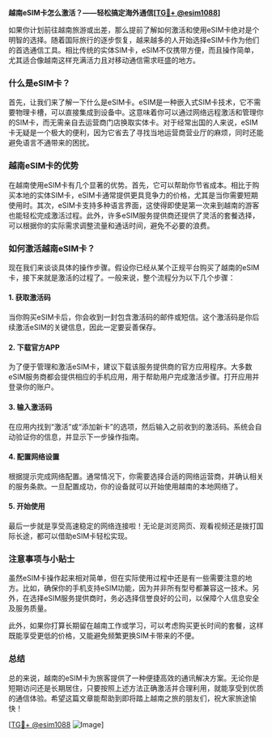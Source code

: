 **越南eSIM卡怎么激活？——轻松搞定海外通信[[TG💪+ @esim1088](https://t.me/s/esim1088)]**

如果你计划前往越南旅游或出差，那么提前了解如何激活和使用eSIM卡绝对是个明智的选择。随着国际旅行的逐步恢复，越来越多的人开始选择eSIM卡作为他们的首选通信工具。相比传统的实体SIM卡，eSIM不仅携带方便，而且操作简单，尤其适合像越南这样充满活力且对移动通信需求旺盛的地方。

### 什么是eSIM卡？

首先，让我们来了解一下什么是eSIM卡。eSIM是一种嵌入式SIM卡技术，它不需要物理卡槽，可以直接集成到设备中。这意味着你可以通过网络远程激活和管理你的SIM卡，而无需亲自去运营商门店换取实体卡。对于经常出国的人来说，eSIM卡无疑是一个极大的便利，因为它省去了寻找当地运营商营业厅的麻烦，同时还能避免语言不通带来的困扰。

### 越南eSIM卡的优势

在越南使用eSIM卡有几个显著的优势。首先，它可以帮助你节省成本。相比于购买本地的实体SIM卡，eSIM卡通常提供更具竞争力的价格，尤其是当你需要短期使用时。其次，eSIM卡支持多种语言界面，这使得即使是第一次来到越南的游客也能轻松完成激活过程。此外，许多eSIM服务提供商还提供了灵活的套餐选择，可以根据你的实际需求调整流量和通话时间，避免不必要的浪费。

### 如何激活越南eSIM卡？

现在我们来谈谈具体的操作步骤。假设你已经从某个正规平台购买了越南的eSIM卡，接下来就是激活的过程了。一般来说，整个流程分为以下几个步骤：

#### 1. 获取激活码
当你购买eSIM卡后，你会收到一封包含激活码的邮件或短信。这个激活码是你后续激活eSIM的关键信息，因此一定要妥善保存。

#### 2. 下载官方APP
为了便于管理和激活eSIM卡，建议下载该服务提供商的官方应用程序。大多数eSIM服务商都会提供相应的手机应用，用于帮助用户完成激活步骤。打开应用并登录你的账户。

#### 3. 输入激活码
在应用内找到“激活”或“添加新卡”的选项，然后输入之前收到的激活码。系统会自动验证你的信息，并显示下一步操作指南。

#### 4. 配置网络设置
根据提示完成网络配置。通常情况下，你需要选择合适的网络运营商，并确认相关的服务条款。一旦配置成功，你的设备就可以开始使用越南的本地网络了。

#### 5. 开始使用
最后一步就是享受高速稳定的网络连接啦！无论是浏览网页、观看视频还是拨打国际长途，都可以借助eSIM卡轻松实现。

### 注意事项与小贴士

虽然eSIM卡操作起来相对简单，但在实际使用过程中还是有一些需要注意的地方。比如，确保你的手机支持eSIM功能，因为并非所有型号都兼容这一技术。另外，在选择eSIM服务提供商时，务必选择信誉良好的公司，以保障个人信息安全及服务质量。

此外，如果你打算长期留在越南工作或学习，可以考虑购买更长时间的套餐，这样既能享受更低的价格，又能避免频繁更换SIM卡带来的不便。

### 总结

总的来说，越南的eSIM卡为旅客提供了一种便捷高效的通讯解决方案。无论你是短期访问还是长期居住，只要按照上述方法正确激活并合理利用，就能享受到优质的通信体验。希望这篇文章能帮助到即将踏上越南之旅的朋友们，祝大家旅途愉快！

[[TG💪+ @esim1088](https://t.me/s/esim1088) ![Image](https://i.postimg.cc/4NQfJmqS/Snipaste-2025-05-13-00-14-12.png)]